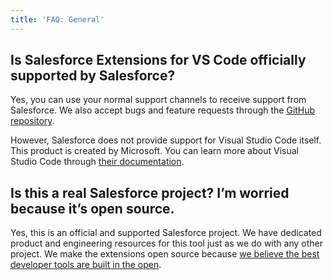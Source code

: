 ```yaml
---
title: 'FAQ: General'
---
```


## Is Salesforce Extensions for VS Code officially supported by Salesforce?

Yes, you can use your normal support channels to receive support from Salesforce. We also accept bugs and feature requests through the [GitHub repository](https://github.com/forcedotcom/salesforcedx-vscode/issues).

However, Salesforce does not provide support for Visual Studio Code itself. This product is created by Microsoft. You can learn more about Visual Studio Code through [their documentation](https://code.visualstudio.com/docs).

## Is this a real Salesforce project? I’m worried because it’s open source.

Yes, this is an official and supported Salesforce project. We have dedicated product and engineering resources for this tool just as we do with any other project. We make the extensions open source because [we believe the best developer tools are built in the open](https://developer.salesforce.com/blogs/2018/12/the-future-of-salesforce-ides.html).
